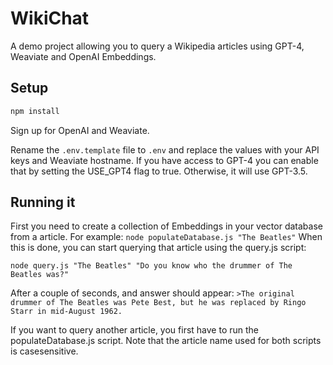 # WikiChat

A demo project allowing you to query a Wikipedia articles using GPT-4, Weaviate and OpenAI Embeddings.

## Setup
```bash
npm install
```
Sign up for OpenAI and Weaviate. 

Rename the `.env.template` file to `.env` and replace the values with your API keys and Weaviate hostname. 
If you have access to GPT-4 you can enable that by setting the USE_GPT4 flag to true. Otherwise, it will use GPT-3.5.

## Running it

First you need to create a collection of Embeddings in your vector database from a article. For example:
`node populateDatabase.js "The Beatles"`
When this is done, you can start querying that article using the query.js script:

`node query.js "The Beatles" "Do you know who the drummer of The Beatles was?"`

After a couple of seconds, and answer should appear:
`>The original drummer of The Beatles was Pete Best, but he was replaced by Ringo Starr in mid-August 1962.`


If you want to query another article, you first have to run the populateDatabase.js script. Note that the article name used for both scripts is casesensitive.